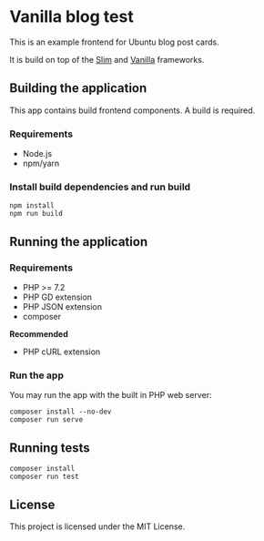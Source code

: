 # Vanilla blog test

This is an example frontend for Ubuntu blog post cards.

It is build on top of the [Slim](http://www.slimframework.com/) and [Vanilla](https://docs.vanillaframework.io/) frameworks.

## Building the application

This app contains build frontend components. A build is required.

### Requirements
* Node.js
* npm/yarn

### Install build dependencies and run build

    npm install
    npm run build

## Running the application

### Requirements
* PHP >= 7.2
* PHP GD extension
* PHP JSON extension
* composer

**Recommended**
* PHP cURL extension

### Run the app
You may run the app with the built in PHP web server:

    composer install --no-dev
    composer run serve

## Running tests

    composer install
    composer run test

## License
This project is licensed under the MIT License.
